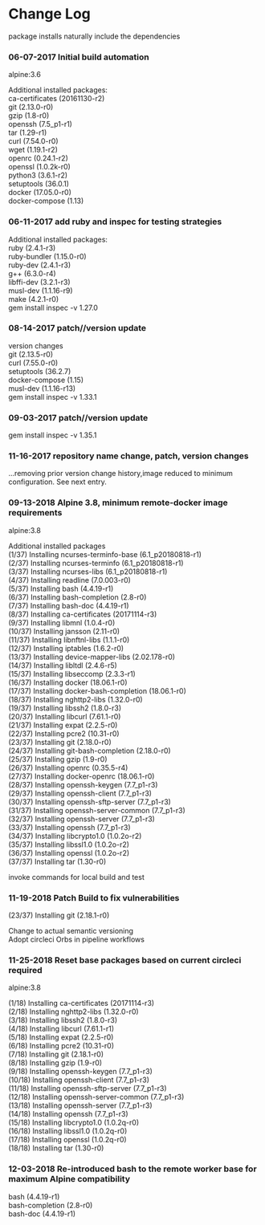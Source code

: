 # Change Log

package installs naturally include the dependencies

### 06-07-2017 Initial build automation

alpine:3.6

Additional installed packages:  
ca-certificates (20161130-r2)  
git (2.13.0-r0)  
gzip (1.8-r0)  
openssh (7.5_p1-r1)  
tar (1.29-r1)  
curl (7.54.0-r0)  
wget (1.19.1-r2)  
openrc (0.24.1-r2)  
openssl (1.0.2k-r0)  
python3 (3.6.1-r2)  
setuptools (36.0.1)  
docker (17.05.0-r0)  
docker-compose (1.13)  

### 06-11-2017 add ruby and inspec for testing strategies

Additional installed packages:  
ruby (2.4.1-r3)  
ruby-bundler (1.15.0-r0)  
ruby-dev (2.4.1-r3)  
g++ (6.3.0-r4)  
libffi-dev (3.2.1-r3)  
musl-dev (1.1.16-r9)  
make (4.2.1-r0)  
gem install inspec -v 1.27.0  


### 08-14-2017 patch//version update

version changes  
git (2.13.5-r0)  
curl (7.55.0-r0)  
setuptools (36.2.7)  
docker-compose (1.15)  
musl-dev (1.1.16-r13)  
gem install inspec -v 1.33.1  

### 09-03-2017 patch//version update

gem install inspec -v 1.35.1  

### 11-16-2017 repository name change, patch, version changes

...removing prior version change history,image reduced to minimum configuration. See next entry.  

### 09-13-2018 Alpine 3.8, minimum remote-docker image requirements

alpine:3.8  

Additional installed packages  
(1/37) Installing ncurses-terminfo-base (6.1_p20180818-r1)  
(2/37) Installing ncurses-terminfo (6.1_p20180818-r1)  
(3/37) Installing ncurses-libs (6.1_p20180818-r1)  
(4/37) Installing readline (7.0.003-r0)  
(5/37) Installing bash (4.4.19-r1)  
(6/37) Installing bash-completion (2.8-r0)  
(7/37) Installing bash-doc (4.4.19-r1)  
(8/37) Installing ca-certificates (20171114-r3)  
(9/37) Installing libmnl (1.0.4-r0)  
(10/37) Installing jansson (2.11-r0)  
(11/37) Installing libnftnl-libs (1.1.1-r0)  
(12/37) Installing iptables (1.6.2-r0)  
(13/37) Installing device-mapper-libs (2.02.178-r0)  
(14/37) Installing libltdl (2.4.6-r5)  
(15/37) Installing libseccomp (2.3.3-r1)  
(16/37) Installing docker (18.06.1-r0)  
(17/37) Installing docker-bash-completion (18.06.1-r0)  
(18/37) Installing nghttp2-libs (1.32.0-r0)  
(19/37) Installing libssh2 (1.8.0-r3)  
(20/37) Installing libcurl (7.61.1-r0)  
(21/37) Installing expat (2.2.5-r0)  
(22/37) Installing pcre2 (10.31-r0)  
(23/37) Installing git (2.18.0-r0)  
(24/37) Installing git-bash-completion (2.18.0-r0)  
(25/37) Installing gzip (1.9-r0)  
(26/37) Installing openrc (0.35.5-r4)   
(27/37) Installing docker-openrc (18.06.1-r0)  
(28/37) Installing openssh-keygen (7.7_p1-r3)  
(29/37) Installing openssh-client (7.7_p1-r3)  
(30/37) Installing openssh-sftp-server (7.7_p1-r3)  
(31/37) Installing openssh-server-common (7.7_p1-r3)  
(32/37) Installing openssh-server (7.7_p1-r3)  
(33/37) Installing openssh (7.7_p1-r3)  
(34/37) Installing libcrypto1.0 (1.0.2o-r2)  
(35/37) Installing libssl1.0 (1.0.2o-r2)  
(36/37) Installing openssl (1.0.2o-r2)  
(37/37) Installing tar (1.30-r0)  

invoke commands for local build and test  

### 11-19-2018 Patch Build to fix vulnerabilities  

(23/37) Installing git (2.18.1-r0)  

Change to actual semantic versioning  
Adopt circleci Orbs in pipeline workflows  

### 11-25-2018 Reset base packages based on current circleci required

alpine:3.8  
  
(1/18) Installing ca-certificates (20171114-r3)  
(2/18) Installing nghttp2-libs (1.32.0-r0)  
(3/18) Installing libssh2 (1.8.0-r3)  
(4/18) Installing libcurl (7.61.1-r1)  
(5/18) Installing expat (2.2.5-r0)  
(6/18) Installing pcre2 (10.31-r0)  
(7/18) Installing git (2.18.1-r0)  
(8/18) Installing gzip (1.9-r0)  
(9/18) Installing openssh-keygen (7.7_p1-r3)  
(10/18) Installing openssh-client (7.7_p1-r3)  
(11/18) Installing openssh-sftp-server (7.7_p1-r3)  
(12/18) Installing openssh-server-common (7.7_p1-r3)  
(13/18) Installing openssh-server (7.7_p1-r3)  
(14/18) Installing openssh (7.7_p1-r3)  
(15/18) Installing libcrypto1.0 (1.0.2q-r0)  
(16/18) Installing libssl1.0 (1.0.2q-r0)  
(17/18) Installing openssl (1.0.2q-r0)  
(18/18) Installing tar (1.30-r0)  

### 12-03-2018 Re-introduced bash to the remote worker base for maximum Alpine compatibility

bash (4.4.19-r1)  
bash-completion (2.8-r0)  
bash-doc (4.4.19-r1)  
